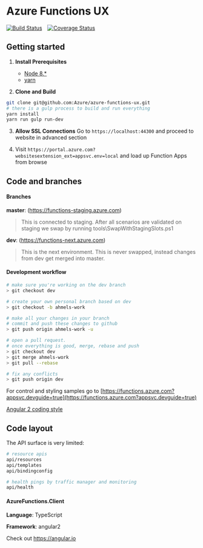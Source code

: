 # Azure Functions UX
[![Build Status](https://travis-ci.org/Azure/azure-functions-ux.svg?branch=dev)](https://travis-ci.org/Azure/azure-functions-ux)&emsp;[![Coverage Status](https://coveralls.io/repos/github/Azure/azure-functions-ux/badge.svg?branch=dev)](https://coveralls.io/github/Azure/azure-functions-ux?branch=dev)
## Getting started

1. **Install Prerequisites**
    * [Node 8.*](https://nodejs.org/en/download/)
    * [yarn](https://yarnpkg.com/en/docs/install)

2. **Clone and Build**

 ``` bash
git clone git@github.com:Azure/azure-functions-ux.git
# there is a gulp process to build and run everything
yarn install
yarn run gulp run-dev
 ```
3. **Allow SSL Connections**
Go to `https://localhost:44300` and proceed to website in advanced section

4. Visit `https://portal.azure.com?websitesextension_ext=appsvc.env=local` and load up Function Apps from browse

## Code and branches

#### Branches
**master**: (https://functions-staging.azure.com)
> This is connected to staging. After all scenarios are validated on staging we swap by running  tools\SwapWithStagingSlots.ps1

**dev**: (https://functions-next.azure.com)
> This is the next environment. This is never swapped, instead changes from dev get merged into master.

#### Development workflow

``` bash
# make sure you're working on the dev branch
> git checkout dev

# create your own personal branch based on dev
> git checkout -b ahmels-work

# make all your changes in your branch
# commit and push these changes to github
> git push origin ahmels-work -u

# open a pull request.
# once everything is good, merge, rebase and push
> git checkout dev
> git merge ahmels-work
> git pull --rebase

# fix any conflicts
> git push origin dev
```

For control and styling samples go to [https://functions.azure.com?appsvc.devguide=true](https://functions.azure.com?appsvc.devguide=true)

[Angular 2 coding style](https://angular.io/styleguide)

## Code layout

The API surface is very limited:

``` bash
# resource apis
api/resources
api/templates
api/bindingconfig

# health pings by traffic manager and monitoring
api/health
```

#### AzureFunctions.Client

**Language**: TypeScript

**Framework**: angular2

Check out https://angular.io
